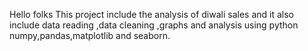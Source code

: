 Hello folks 
       This project include the analysis of diwali sales and it also include data reading ,data cleaning ,graphs and analysis using python numpy,pandas,matplotlib and seaborn.
